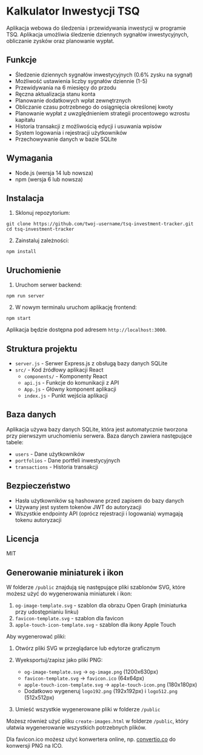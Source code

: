 # Kalkulator Inwestycji TSQ

Aplikacja webowa do śledzenia i przewidywania inwestycji w programie TSQ. Aplikacja umożliwia śledzenie dziennych sygnałów inwestycyjnych, obliczanie zysków oraz planowanie wypłat.

## Funkcje

- Śledzenie dziennych sygnałów inwestycyjnych (0.6% zysku na sygnał)
- Możliwość ustawienia liczby sygnałów dziennie (1-5)
- Przewidywania na 6 miesięcy do przodu
- Ręczna aktualizacja stanu konta
- Planowanie dodatkowych wpłat zewnętrznych
- Obliczanie czasu potrzebnego do osiągnięcia określonej kwoty
- Planowanie wypłat z uwzględnieniem strategii procentowego wzrostu kapitału
- Historia transakcji z możliwością edycji i usuwania wpisów
- System logowania i rejestracji użytkowników
- Przechowywanie danych w bazie SQLite

## Wymagania

- Node.js (wersja 14 lub nowsza)
- npm (wersja 6 lub nowsza)

## Instalacja

1. Sklonuj repozytorium:
```
git clone https://github.com/twoj-username/tsq-investment-tracker.git
cd tsq-investment-tracker
```

2. Zainstaluj zależności:
```
npm install
```

## Uruchomienie

1. Uruchom serwer backend:
```
npm run server
```

2. W nowym terminalu uruchom aplikację frontend:
```
npm start
```

Aplikacja będzie dostępna pod adresem `http://localhost:3000`.

## Struktura projektu

- `server.js` - Serwer Express.js z obsługą bazy danych SQLite
- `src/` - Kod źródłowy aplikacji React
  - `components/` - Komponenty React
  - `api.js` - Funkcje do komunikacji z API
  - `App.js` - Główny komponent aplikacji
  - `index.js` - Punkt wejścia aplikacji

## Baza danych

Aplikacja używa bazy danych SQLite, która jest automatycznie tworzona przy pierwszym uruchomieniu serwera. Baza danych zawiera następujące tabele:

- `users` - Dane użytkowników
- `portfolios` - Dane portfeli inwestycyjnych
- `transactions` - Historia transakcji

## Bezpieczeństwo

- Hasła użytkowników są hashowane przed zapisem do bazy danych
- Używany jest system tokenów JWT do autoryzacji
- Wszystkie endpointy API (oprócz rejestracji i logowania) wymagają tokenu autoryzacji

## Licencja

MIT

## Generowanie miniaturek i ikon

W folderze `/public` znajdują się następujące pliki szablonów SVG, które możesz użyć do wygenerowania miniaturek i ikon:

1. `og-image-template.svg` - szablon dla obrazu Open Graph (miniaturka przy udostępnianiu linku)
2. `favicon-template.svg` - szablon dla favicon
3. `apple-touch-icon-template.svg` - szablon dla ikony Apple Touch

Aby wygenerować pliki:

1. Otwórz pliki SVG w przeglądarce lub edytorze graficznym
2. Wyeksportuj/zapisz jako pliki PNG:
   - `og-image-template.svg` → `og-image.png` (1200x630px)
   - `favicon-template.svg` → `favicon.ico` (64x64px)
   - `apple-touch-icon-template.svg` → `apple-touch-icon.png` (180x180px)
   - Dodatkowo wygeneruj `logo192.png` (192x192px) i `logo512.png` (512x512px)

3. Umieść wszystkie wygenerowane pliki w folderze `/public`

Możesz również użyć pliku `create-images.html` w folderze `/public`, który ułatwia wygenerowanie wszystkich potrzebnych plików.

Dla favicon.ico możesz użyć konwertera online, np. [convertio.co](https://convertio.co/png-ico/) do konwersji PNG na ICO. 
